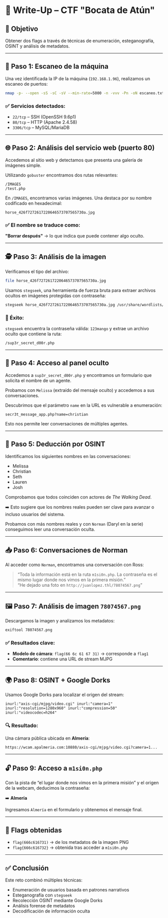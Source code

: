 
# 🧠 Write-Up – CTF "Bocata de Atún"

## 📍 Objetivo
Obtener dos flags a través de técnicas de enumeración, esteganografía, OSINT y análisis de metadatos.

---

## 🔎 Paso 1: Escaneo de la máquina

Una vez identificada la IP de la máquina (`192.168.1.96`), realizamos un escaneo de puertos:

```bash
nmap -p- --open -sS -sC -sV --min-rate=5000 -n -vvv -Pn -oN escaneo.txt 192.168.1.96
```

### ✅ Servicios detectados:
- `22/tcp` – SSH (OpenSSH 9.6p1)
- `80/tcp` – HTTP (Apache 2.4.58)
- `3306/tcp` – MySQL/MariaDB

---

## 🌐 Paso 2: Análisis del servicio web (puerto 80)

Accedemos al sitio web y detectamos que presenta una galería de imágenes simple.

Utilizando `gobuster` encontramos dos rutas relevantes:

```
/IMAGES
/test.php
```

En `/IMAGES`, encontramos varias imágenes. Una destaca por su nombre codificado en hexadecimal:

```
horse_426f7272617220646573707565730a.jpg
```

### ✅ El nombre se traduce como:
**"Borrar después"** → lo que indica que puede contener algo oculto.

---

## 🕵️ Paso 3: Análisis de la imagen

Verificamos el tipo del archivo:

```bash
file horse_426f7272617220646573707565730a.jpg
```

Usamos `stegseek`, una herramienta de fuerza bruta para extraer archivos ocultos en imágenes protegidas con contraseña:

```bash
stegseek horse_426f7272617220646573707565730a.jpg /usr/share/wordlists/rockyou.txt
```

### 🎯 Éxito:
`stegseek` encuentra la contraseña válida: `123mango` y extrae un archivo oculto que contiene la ruta:

```
/sup3r_secret_d00r.php
```

---

## 🔐 Paso 4: Acceso al panel oculto

Accedemos a `sup3r_secret_d00r.php` y encontramos un formulario que solicita el nombre de un agente.

Probamos con `Melissa` (extraído del mensaje oculto) y accedemos a sus conversaciones.

Descubrimos que el parámetro `name` en la URL es vulnerable a enumeración:

```
secr3t_message_app.php?name=christian
```

Esto nos permite leer conversaciones de múltiples agentes.

---

## 🧠 Paso 5: Deducción por OSINT

Identificamos los siguientes nombres en las conversaciones:
- Melissa
- Christian
- Seth
- Lauren
- Josh

Comprobamos que todos coinciden con actores de *The Walking Dead*.

➡️ Esto sugiere que los nombres reales pueden ser clave para avanzar o incluso usuarios del sistema.

Probamos con más nombres reales y con `Norman` (Daryl en la serie) conseguimos leer una conversación oculta.

---

## 📥 Paso 6: Conversaciones de Norman

Al acceder como `Norman`, encontramos una conversación con Ross:

> “Toda la información está en la ruta `m1si0n.php`. La contraseña es el mismo lugar donde nos vimos en la primera misión.”  
> “He dejado una foto en `http://juanlopez.thl/78074567.png`”

---

## 🖼️ Paso 7: Análisis de imagen `78074567.png`

Descargamos la imagen y analizamos los metadatos:

```bash
exiftool 78074567.png
```

### ✅ Resultados clave:
- **Modelo de cámara**: `flag(66 6c 61 67 31)` → corresponde a `flag1`
- **Comentario**: contiene una URL de stream MJPG

---

## 🌍 Paso 8: OSINT + Google Dorks

Usamos Google Dorks para localizar el origen del stream:

```text
inurl:"axis-cgi/mjpg/video.cgi" inurl:"camera=1" inurl:"resolution=1280x960" inurl:"compression=50" inurl:"videocodec=h264"
```

### 🔍 Resultado:
Una cámara pública ubicada en **Almería**:
```
https://wcam.apalmeria.com:10880/axis-cgi/mjpg/video.cgi?camera=1...
```

---

## 🔓 Paso 9: Acceso a `m1si0n.php`

Con la pista de “el lugar donde nos vimos en la primera misión” y el origen de la webcam, deducimos la contraseña:

➡️ **Almería**

Ingresamos `Almería` en el formulario y obtenemos el mensaje final.

---

## 🏁 Flags obtenidas

- `flag(666c616731)` → de los metadatos de la imagen PNG
- `flag{666c616732}` → obtenida tras acceder a `m1si0n.php`

---

## ✅ Conclusión

Este reto combinó múltiples técnicas:

- Enumeración de usuarios basada en patrones narrativos
- Esteganografía con `stegseek`
- Recolección OSINT mediante Google Dorks
- Análisis forense de metadatos
- Decodificación de información oculta
